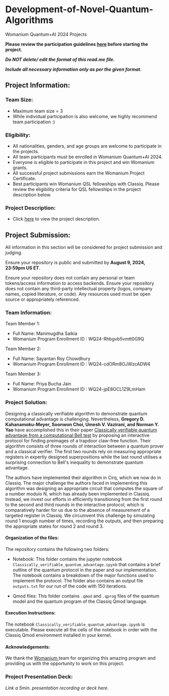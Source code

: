 # Development-of-Novel-Quantum-Algorithms
Womanium Quantum+AI 2024 Projects

**Please review the participation guidelines [here](https://github.com/womanium-quantum/Quantum-AI-2024) before starting the project.**

_**Do NOT delete/ edit the format of this read.me file.**_

_**Include all necessary information only as per the given format.**_

## Project Information:

### Team Size:
  - Maximum team size = 3
  - While individual participation is also welcome, we highly recommend team participation :)

### Eligibility:
  - All nationalities, genders, and age groups are welcome to participate in the projects.
  - All team participants must be enrolled in Womanium Quantum+AI 2024.
  - Everyone is eligible to participate in this project and win Womanium grants.
  - All successful project submissions earn the Womanium Project Certificate.
  - Best participants win Womanium QSL fellowships with Classiq. Please review the eligibility criteria for QSL fellowships in the project description below.

### Project Description:
  - Click [here](https://drive.google.com/file/d/1PGNUShboB4ik_JHZGcIPTh3KYi-aajzp/view?usp=sharing) to view the project description.

## Project Submission:
All information in this section will be considered for project submission and judging.

Ensure your repository is public and submitted by **August 9, 2024, 23:59pm US ET**.

Ensure your repository does not contain any personal or team tokens/access information to access backends. Ensure your repository does not contain any third-party intellectual property (logos, company names, copied literature, or code). Any resources used must be open source or appropriately referenced.

### Team Information:


Team Member 1:
 - Full Name: Manimugdha Saikia
 - Womanium Program Enrollment ID : WQ24-Rhbgvb5vmtt0G9Q


Team Member 2:
 - Full Name: Sayantan Roy Chowdhury
 - Womanium Program Enrollment ID : WQ24-cdORm8OJWzcADW4


Team Member 3:
 - Full Name: Priya Bucha Jain
 - Womanium Program Enrollment ID : WQ24-jpE8OCL1Z9LmHam

### Project Solution:
Designing a classically verifiable algorithm to demonstrate quantum computational advantage is challenging. Nevertheless,  **Gregory D. Kahanamoku-Meyer, Soonwon Choi, Umesh V. Vazirani, and Norman Y. Yao** have accomplished this in their paper <a href="https://www.nature.com/articles/s41567-022-01643-7"> Classically verifiable quantum advantage from a computational Bell test</a> by proposing an interactive protocol for finding preimages of a trapdoor claw-free function. Their algorithm consists of three rounds of interaction between a quantum prover and a classical verifier. The first two rounds rely on measuring appropriate registers in expertly designed superpositions while the last round utilises a surprising connection to Bell's inequality to demonstrate quantum advantage.

The authors have implemented their algorithm in Cirq, which we now do in Classiq. The major challenge the authors faced in implementing this algorithm was designing an appropriate circuit that computes the square of a number modulo N, which has already been implemented in Classiq. Instead, we invest our efforts in efficiently transitioning from the first round  to the second and third rounds in the interactive protocol, which is comparatively harder for us due to the absence of measurement of a targeted register in Classiq. We circumvent this challenge by simulating round 1 enough number of times, recording the outputs, and then preparing the appropriate states for round 2 and round 3.

#### Organization of the files:
The repository contains the following two folders:

- Notebook: This folder contains the jupyter notebook `Classically_verifiable_quantum_advantage.ipynb` that contains a brief outline of the quantum protocol in the paper and our implementation. The notebook contains a breakdown of the major functions used to implement the protocol. The folder also contains an output file `outputs.txt` for our run of the code with 150 iterations.

- Qmod files: This folder contains `.qmod` and `.qprog` files of the quantum model and the quantum program of the Classiq Qmod language.

#### Execution Instructions:
The notebook `Classically_verifiable_quantum_advantage.ipynb` is executable. Please execute all the cells of the notebook in order with the Classiq Qmod environment installed in your kernel.

#### Acknowledgements:
We thank the <a href = "https://womanium.org/Quantum/AI"> Womanium </a> team for organizing this amazing program and providing us with the opportunity to work on this project.


### Project Presentation Deck:
_Link a 5min. presentation recording or deck here._

